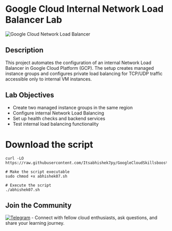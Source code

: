 # Google Cloud Internal Network Load Balancer Lab

![Google Cloud Network Load Balancer](https://cloud.google.com/static/load-balancing/images/network-lb.svg)

## Description
This project automates the configuration of an internal Network Load Balancer in Google Cloud Platform (GCP). The setup creates managed instance groups and configures private load balancing for TCP/UDP traffic accessible only to internal VM instances.

## Lab Objectives
- Create two managed instance groups in the same region
- Configure internal Network Load Balancing
- Set up health checks and backend services
- Test internal load balancing functionality

# Download the script
```
curl -LO https://raw.githubusercontent.com/Itsabhishek7py/GoogleCloudSkillsboost/refs/heads/main/Configure%20an%20Internal%20Network%20Load%20Balancer/abhishek07.sh

# Make the script executable
sudo chmod +x abhishek07.sh

# Execute the script
./abhishek07.sh

```


## Join the Community

[![Telegram](https://img.shields.io/badge/Join-Telegram_Group-blue?style=for-the-badge&logo=telegram)](https://t.me/+gBcgRTlZLyM4OGI1) - Connect with fellow cloud enthusiasts, ask questions, and share your learning journey.
